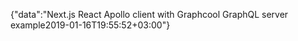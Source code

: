 {"data":"Next.js React Apollo client with Graphcool GraphQL server example2019-01-16T19:55:52+03:00"}
